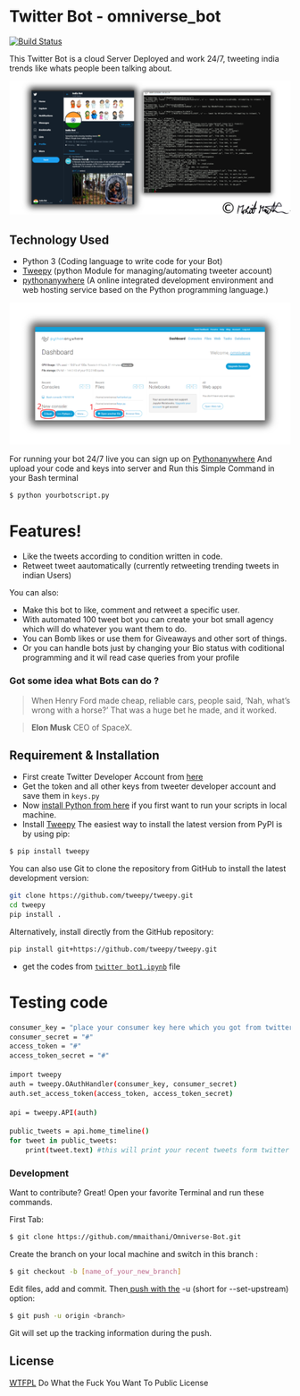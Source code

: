 # Twitter Bot - omniverse_bot
[![Build Status](https://travis-ci.org/joemccann/dillinger.svg?branch=master)](https://travis-ci.org/joemccann/dillinger)

This Twitter Bot is a cloud Server Deployed and work 24/7, tweeting india trends like 
whats people been talking about.

<img src="Screenshot.png">

## Technology Used
  - Python 3 (Coding language to write code for your Bot) 
  - [Tweepy](http://docs.tweepy.org/en/latest/getting_started.html) (python Module for managing/automating tweeter account)
  - [pythonanywhere](https://www.pythonanywhere.com/) (A online integrated development environment and web hosting service based on the Python programming language.)

<img src="Screenshot1.png">

For running your bot 24/7 live you can sign up on [Pythonanywhere](https://www.pythonanywhere.com/)
And upload your code and keys into server 
and Run this Simple Command in your Bash terminal 

```sh
$ python yourbotscript.py
```

# Features!

  - Like the tweets according to condition written in code.
  - Retweet tweet aautomatically (currently retweeting trending tweets in indian Users)

You can also:
  - Make this bot to like, comment and retweet a specific user.
  - With automated 100 tweet bot you can create your bot small agency which will do whatever you want them to do.
  - You can Bomb likes or use them for Giveaways and other sort of things.
  - Or you can handle bots just by changing your Bio status with coditional programming and it wil read case queries from your profile

### Got some idea what Bots can do ?

> When Henry Ford made cheap, reliable cars, people said, 
> ‘Nah, what’s wrong with a horse?’ That was a huge bet he made, 
> and it worked.

> **Elon Musk**
> CEO of SpaceX.

## Requirement & Installation
- First create Twitter Developer Account from [here](https://developer.twitter.com/en/apply-for-access)
- Get the token and all other keys from tweeter developer account and save them in ```keys.py```
- Now [install Python from here](https://www.python.org/downloads/) if you first want to run your scripts in local machine.
- Install [Tweepy](http://docs.tweepy.org/en/latest/install.html) 
The easiest way to install the latest version from PyPI is by using pip:
```sh
$ pip install tweepy
```
You can also use Git to clone the repository from GitHub to install the latest development version:
```sh
git clone https://github.com/tweepy/tweepy.git
cd tweepy
pip install .
```
Alternatively, install directly from the GitHub repository:
```sh
pip install git+https://github.com/tweepy/tweepy.git
```
- get the codes from [```twitter bot1.ipynb```](https://github.com/mmaithani/Omniverse-Bot/blob/main/twitter_bot1.ipynb) file  

# Testing code 
```sh
consumer_key = "place your consumer key here which you got from twitter deveoloper account "
consumer_secret = "#"
access_token = "#"
access_token_secret = "#"

import tweepy
auth = tweepy.OAuthHandler(consumer_key, consumer_secret)
auth.set_access_token(access_token, access_token_secret)

api = tweepy.API(auth)

public_tweets = api.home_timeline()
for tweet in public_tweets:
    print(tweet.text) #this will print your recent tweets form twitter account
```

### Development

Want to contribute? Great!
Open your favorite Terminal and run these commands.

First Tab:
```sh
$ git clone https://github.com/mmaithani/Omniverse-Bot.git
```
Create the branch on your local machine and switch in this branch :
```sh
$ git checkout -b [name_of_your_new_branch]
```
Edit files, add and commit. Then[ push with the](https://git-scm.com/docs/git-push) -u (short for --set-upstream) option:
```sh
$ git push -u origin <branch>
```
Git will set up the tracking information during the push.

License
----
[WTFPL](https://en.wikipedia.org/wiki/WTFPL#:~:text=WTFPL%20is%20a%20GPL%2Dcompatible,dedication%20to%20the%20public%20domain.&text=The%20title%20is%20an%20abbreviation,You%20Want%20To%20Public%20License%22.) Do What the Fuck You Want To Public License 



